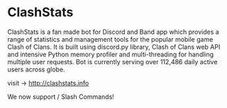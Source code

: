 # ClashStats

ClashStats is a fan made bot for Discord and Band app which provides a range of statistics and management tools for the popular mobile game Clash of Clans. It is built using discord.py library, Clash of Clans web API and intensive Python memory profiler and multi-threading for handling multiple user requests. Bot is currently serving over 112,486 daily active users across globe.

visit -> http://clashstats.info

We now support / Slash Commands!
